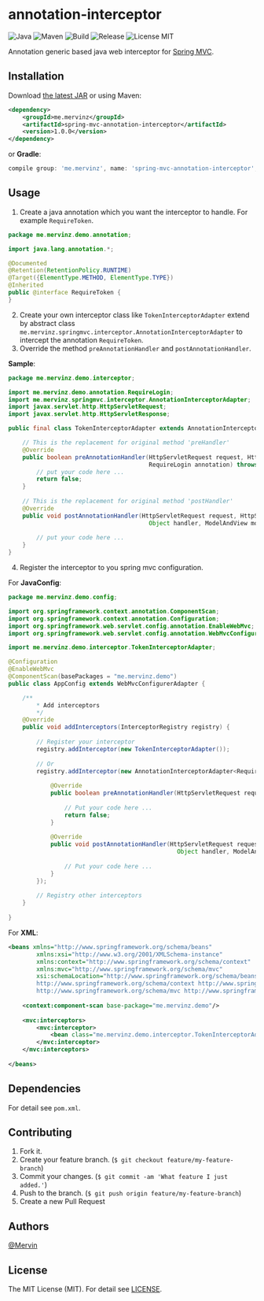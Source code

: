 # annotation-interceptor

![Java](https://img.shields.io/badge/java-1.8-orange.svg?style=flat)
![Maven](https://img.shields.io/badge/maven-3.3.9-orange.svg?style=flat)
![Build](https://img.shields.io/badge/build-passing-brightgreen.svg?style=flat)
![Release](https://img.shields.io/badge/release-1.0.0-blue.svg?style=flat)
![License MIT](https://img.shields.io/badge/license-MIT-lightgray.svg?style=flat&maxAge=2592000)

Annotation generic based java web interceptor for [Spring MVC](https://spring.io).

## Installation

Download [the latest JAR](http://central.maven.org/maven2/me/mervinz/spring-mvc-annotation-interceptor/1.0.0/spring-mvc-annotation-interceptor-1.0.0.jar) or using Maven:

```xml
<dependency>
    <groupId>me.mervinz</groupId>
    <artifactId>spring-mvc-annotation-interceptor</artifactId>
    <version>1.0.0</version>
</dependency>
```

or **Gradle**:
    
```groovy
compile group: 'me.mervinz', name: 'spring-mvc-annotation-interceptor', version: '1.0.0'
```

## Usage
    
1. Create a java annotation which you want the interceptor to handle. For example `RequireToken`.

```java
package me.mervinz.demo.annotation;

import java.lang.annotation.*;

@Documented
@Retention(RetentionPolicy.RUNTIME)
@Target({ElementType.METHOD, ElementType.TYPE})
@Inherited
public @interface RequireToken {
}
```
    
2. Create your own interceptor class like `TokenInterceptorAdapter` extend by abstract class `me.mervinz.springmvc.interceptor.AnnotationInterceptorAdapter` to intercept the annotation `RequireToken`.
3. Override the method `preAnnotationHandler` and `postAnnotationHandler`.

**Sample**:

```java
package me.mervinz.demo.interceptor;

import me.mervinz.demo.annotation.RequireLogin;
import me.mervinz.springmvc.interceptor.AnnotationInterceptorAdapter;
import javax.servlet.http.HttpServletRequest;
import javax.servlet.http.HttpServletResponse;

public final class TokenInterceptorAdapter extends AnnotationInterceptorAdapter<RequireToken> {

    // This is the replacement for original method 'preHandler'
    @Override
    public boolean preAnnotationHandler(HttpServletRequest request, HttpServletResponse response, Object handler,
                                        RequireLogin annotation) throws Exception {
        // put your code here ...
        return false;
    }
    
    // This is the replacement for original method 'postHandler'
    @Override
    public void postAnnotationHandler(HttpServletRequest request, HttpServletResponse response,
                                        Object handler, ModelAndView modelAndView, T annotation) throws Exception {
                                        
        // put your code here ...
    }
}
```
    
4. Register the interceptor to you spring mvc configuration.

For **JavaConfig**:
    
```java
package me.mervinz.demo.config;

import org.springframework.context.annotation.ComponentScan;
import org.springframework.context.annotation.Configuration;
import org.springframework.web.servlet.config.annotation.EnableWebMvc;
import org.springframework.web.servlet.config.annotation.WebMvcConfigurerAdapter;

import me.mervinz.demo.interceptor.TokenInterceptorAdapter;

@Configuration
@EnableWebMvc
@ComponentScan(basePackages = "me.mervinz.demo")
public class AppConfig extends WebMvcConfigurerAdapter {

    /**
        * Add interceptors
        */
    @Override
    public void addInterceptors(InterceptorRegistry registry) {
    
        // Register your interceptor
        registry.addInterceptor(new TokenInterceptorAdapter());
        
        // Or
        registry.addInterceptor(new AnnotationInterceptorAdapter<RequireToken>() {
        
            @Override
            public boolean preAnnotationHandler(HttpServletRequest request, HttpServletResponse response, Object handler, RequireLogin annotation) throws Exception {
            
                // Put your code here ...
                return false;
            }
            
            @Override
            public void postAnnotationHandler(HttpServletRequest request, HttpServletResponse response,
                                                Object handler, ModelAndView modelAndView, T annotation) throws Exception {
                                                
                // Put your code here ...
            }
        });
        
        // Registry other interceptors
    }
    
}
```
    
For **XML**:

```xml
<beans xmlns="http://www.springframework.org/schema/beans"
        xmlns:xsi="http://www.w3.org/2001/XMLSchema-instance"
        xmlns:context="http://www.springframework.org/schema/context"
        xmlns:mvc="http://www.springframework.org/schema/mvc"
        xsi:schemaLocation="http://www.springframework.org/schema/beans http://www.springframework.org/schema/beans/spring-beans.xsd
        http://www.springframework.org/schema/context http://www.springframework.org/schema/context/spring-context.xsd
        http://www.springframework.org/schema/mvc http://www.springframework.org/schema/mvc/spring-mvc.xsd">
    
    <context:component-scan base-package="me.mervinz.demo"/>
    
    <mvc:interceptors>
        <mvc:interceptor>
            <bean class="me.mervinz.demo.interceptor.TokenInterceptorAdapter"/>
        </mvc:interceptor>
    </mvc:interceptors>
    
</beans>
```
    
## Dependencies

For detail see `pom.xml`.

## Contributing

1. Fork it.
2. Create your feature branch. (`$ git checkout feature/my-feature-branch`)
3. Commit your changes. (`$ git commit -am 'What feature I just added.'`)
4. Push to the branch. (`$ git push origin feature/my-feature-branch`)
5. Create a new Pull Request

## Authors

[@Mervin](https://github.com/mervinkid) 

## License

The MIT License (MIT). For detail see [LICENSE](LICENSE).

